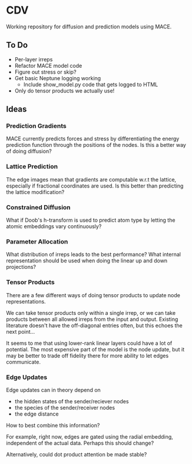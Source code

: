 # CDV
Working repository for diffusion and prediction models using MACE.

## To Do
 - Per-layer irreps
 - Refactor MACE model code
 - Figure out stress or skip?
 - Get basic Neptune logging working
    - Include show_model.py code that gets logged to HTML
- Only do tensor products we actually use!



## Ideas
### Prediction Gradients
MACE currently predicts forces and stress by differentiating the energy prediction function
through the positions of the nodes. Is this a better way of doing diffusion?

### Lattice Prediction
The edge images mean that gradients are computable w.r.t the lattice, especially if fractional coordinates are used. Is this better than predicting the lattice modification?

### Constrained Diffusion
What if Doob's h-transform is used to predict atom type by letting the atomic embeddings vary continuously?

### Parameter Allocation
What distribution of irreps leads to the best performance?
What internal representation should be used when doing the linear up and down projections?

### Tensor Products
There are a few different ways of doing tensor products to update node representations. 

We can take tensor products only within a single irrep, or we can take products between all allowed irreps from the input and output. Existing literature doesn't have the off-diagonal entries often, but this echoes the next point...

It seems to me that using lower-rank linear layers could have a lot of potential. The most expensive part of the model is the node update, but it may be better to trade off fidelity there for more ability to let edges communicate.

### Edge Updates
Edge updates can in theory depend on 

- the hidden states of the sender/reciever nodes
- the species of the sender/receiver nodes
- the edge distance

How to best combine this information?

For example, right now, edges are gated using the radial embedding, independent of the actual data. Perhaps this should change?

Alternatively, could dot product attention be made stable?